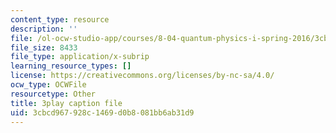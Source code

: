 ```yaml
---
content_type: resource
description: ''
file: /ol-ocw-studio-app/courses/8-04-quantum-physics-i-spring-2016/3cbcd967928c1469d0b8081bb6ab31d9_bX-k26w-tsU.srt
file_size: 8433
file_type: application/x-subrip
learning_resource_types: []
license: https://creativecommons.org/licenses/by-nc-sa/4.0/
ocw_type: OCWFile
resourcetype: Other
title: 3play caption file
uid: 3cbcd967-928c-1469-d0b8-081bb6ab31d9
---
```

